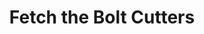 ---
artist: 'Fiona Apple'
title: 'Fetch the Bolt Cutters'
apple_link: 'https://music.apple.com/us/album/fetch-the-bolt-cutters/1507811635'
link: 'https://www.dropbox.com/s/mnsili5enevpjuz/FionaApple.zip?dl=1'
content: "All props to Sheba on this one. I confess _Fetch the Bolt Cutters_ is the first Fiona Apple record I've heard, but Sheba's been jamming it non-stop and it's fantastic. Ramshackle sonics coupled with creative arrangments and expert songwriting makes _Fetch the Bolt Cutters_ such a dizzying listening experience. Earns every ounce of its hype with Apple's sheer musical physicality and unvarnished humanity.\n"
new_image: ../assets/FFWD/Fiona.jpg
published_date: '2020-05-05T02:02:50.000Z'
---